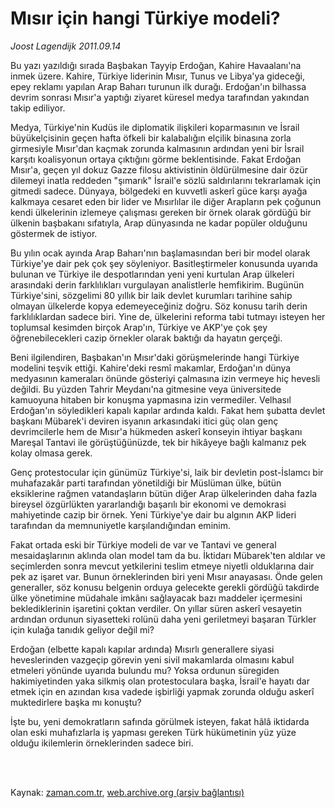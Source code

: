 # Mısır için hangi Türkiye modeli?

*Joost Lagendijk 2011.09.14*

<td class="columnist-detail">
<p>Bu yazı yazıldığı sırada Başbakan Tayyip Erdoğan, Kahire Havaalanı'na inmek üzere. Kahire, Türkiye liderinin Mısır, Tunus ve Libya'ya gideceği, epey reklamı yapılan Arap Baharı turunun ilk durağı. Erdoğan'ın bilhassa devrim sonrası Mısır'a yaptığı ziyaret küresel medya tarafından yakından takip ediliyor.</p>
<p>
<div id="haberMetinDiv">
<p>Medya, Türkiye'nin Kudüs ile diplomatik ilişkileri koparmasının ve İsrail büyükelçisinin geçen hafta öfkeli bir kalabalığın elçilik binasına zorla girmesiyle Mısır'dan kaçmak zorunda kalmasının ardından yeni bir İsrail karşıtı koalisyonun ortaya çıktığını görme beklentisinde. Fakat Erdoğan Mısır'a, geçen yıl dokuz Gazze filosu aktivistinin öldürülmesine dair özür dilemeyi inatla reddeden "şımarık" İsrail'e sözlü saldırılarını tekrarlamak için gitmedi sadece. Dünyaya, bölgedeki en kuvvetli askerî güce karşı ayağa kalkmaya cesaret eden bir lider ve Mısırlılar ile diğer Arapların pek çoğunun kendi ülkelerinin izlemeye çalışması gereken bir örnek olarak gördüğü bir ülkenin başbakanı sıfatıyla, Arap dünyasında ne kadar popüler olduğunu göstermek de istiyor.
<p>Bu yılın ocak ayında Arap Baharı'nın başlamasından beri bir model olarak Türkiye'ye dair pek çok şey söyleniyor. Basitleştirmeler konusunda uyarıda bulunan ve Türkiye ile despotlarından yeni yeni kurtulan Arap ülkeleri arasındaki derin farklılıkları vurgulayan analistlerle hemfikirim. Bugünün Türkiye'sini, sözgelimi 80 yıllık bir laik devlet kurumları tarihine sahip olmayan ülkelerde kopya edemeyeceğiniz doğru. Söz konusu tarih derin farklılıklardan sadece biri. Yine de, ülkelerini reforma tabi tutmayı isteyen her toplumsal kesimden birçok Arap'ın, Türkiye ve AKP'ye çok şey öğrenebilecekleri cazip örnekler olarak baktığı da hayatın gerçeği.
<p>Beni ilgilendiren, Başbakan'ın Mısır'daki görüşmelerinde hangi Türkiye modelini teşvik ettiği. Kahire'deki resmî makamlar, Erdoğan'ın dünya medyasının kameraları önünde gösteriyi çalmasına izin vermeye hiç hevesli değildi. Bu yüzden Tahrir Meydanı'na gitmesine veya üniversitede kamuoyuna hitaben bir konuşma yapmasına izin vermediler. Velhasıl Erdoğan'ın söyledikleri kapalı kapılar ardında kaldı. Fakat hem şubatta devlet başkanı Mübarek'i deviren isyanın arkasındaki itici güç olan genç devrimcilerle hem de Mısır'a hükmeden askerî konseyin ihtiyar başkanı Mareşal Tantavi ile görüştüğünüzde, tek bir hikâyeye bağlı kalmanız pek kolay olmasa gerek.
<p>Genç protestocular için günümüz Türkiye'si, laik bir devletin post-İslamcı bir muhafazakâr parti tarafından yönetildiği bir Müslüman ülke, bütün eksiklerine rağmen vatandaşların bütün diğer Arap ülkelerinden daha fazla bireysel özgürlükten yararlandığı başarılı bir ekonomi ve demokrasi mahiyetinde cazip bir örnek. Yeni Türkiye'ye dair bu algının AKP lideri tarafından da memnuniyetle karşılandığından eminim.
<p>Fakat ortada eski bir Türkiye modeli de var ve Tantavi ve general mesaidaşlarının aklında olan model tam da bu. İktidarı Mübarek'ten aldılar ve seçimlerden sonra mevcut yetkilerini teslim etmeye niyetli olduklarına dair pek az işaret var. Bunun örneklerinden biri yeni Mısır anayasası. Önde gelen generaller, söz konusu belgenin orduya gelecekte gerekli gördüğü takdirde ülke yönetimine müdahale imkânı sağlayacak bazı maddeler içermesini beklediklerinin işaretini çoktan verdiler. On yıllar süren askerî vesayetin ardından ordunun siyasetteki rolünü daha yeni geriletmeyi başaran Türkler için kulağa tanıdık geliyor değil mi?
<p>Erdoğan (elbette kapalı kapılar ardında) Mısırlı generallere siyasi heveslerinden vazgeçip görevin yeni sivil makamlarda olmasını kabul etmeleri yönünde uyarıda bulundu mu? Yoksa ordunun süregiden hakimiyetinden yaka silkmiş olan protestoculara başka, İsrail'e hayatı dar etmek için en azından kısa vadede işbirliği yapmak zorunda olduğu askerî muktedirlere başka mı konuştu?
<p>İşte bu, yeni demokratların safında görülmek isteyen, fakat hâlâ iktidarda olan eski muhafızlarla iş yapması gereken Türk hükümetinin yüz yüze olduğu ikilemlerin örneklerinden sadece biri.</p></p></p></p></p></p></p></div>
</p>


<p><br>
		 </br></p></td>

Kaynak: [zaman.com.tr](http://zaman.com.tr/yazar.do?yazino=1179507), [web.archive.org (arşiv bağlantısı)](http://web.archive.org/web/20111213113003/http://zaman.com.tr/yazar.do?yazino=1179507)
